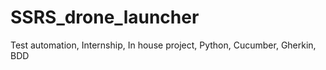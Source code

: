 # SSRS_drone_launcher
Test automation, Internship, In house project, Python, Cucumber, Gherkin, BDD
